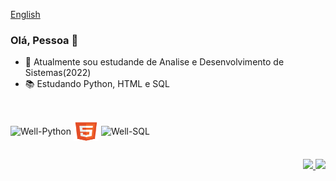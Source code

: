 [English](https://github.com/wellcouto/wellcouto/blob/main/README_EN.md)

### Olá, Pessoa 👋

- 🔭 Atualmente sou estudande de Analise e Desenvolvimento de Sistemas(2022)
- 📚 Estudando Python, HTML e SQL
##
<div style="display: inline_block"><br>
  <img align="center" alt="Well-Python" height="30" width="40" 
       src="https://cdn.jsdelivr.net/gh/devicons/devicon/icons/python/python-original.svg" />
  <img align="center" alt="Well-HTML" height="30" width="40" 
       src="https://raw.githubusercontent.com/devicons/devicon/master/icons/html5/html5-original.svg">
  <img align="center" alt="Well-SQL" height="30" width="40"
       src="https://custom-icon-badges.herokuapp.com/badge/SQL-025E8C.svg?logo=database&logoColor=white">
</div>

##
<div align="right">
  <a href="https://github.com/wellcout">
  <img height="150em" src="https://github-readme-stats.vercel.app/api?username=wellcouto&show_icons=true&theme=tokyonight&include_all_commits=true&count_private=true"/>
  <img height="100em" src="https://github-readme-stats.vercel.app/api/top-langs/?username=wellcouto&layout=compact&langs_count=7&theme=tokyonight"/>
</div>

